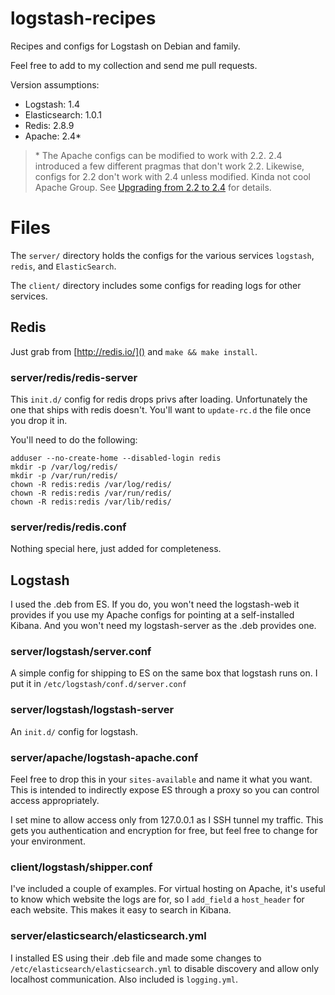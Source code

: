 logstash-recipes
================

Recipes and configs for Logstash on Debian and family.

Feel free to add to my collection and send me pull requests.

Version assumptions:

* Logstash: 1.4
* Elasticsearch: 1.0.1
* Redis: 2.8.9
* Apache: 2.4*


>\* The Apache configs can be modified to work with 2.2. 2.4 introduced a few different pragmas that don't work 2.2. Likewise, configs for 2.2 don't work with 2.4 unless modified. Kinda not cool Apache Group. See [Upgrading from 2.2 to 2.4](http://httpd.apache.org/docs/2.4/upgrading.html) for details.


# Files

The `server/` directory holds the configs for the various services `logstash`, `redis`, and `ElasticSearch`.

The `client/` directory includes some configs for reading logs for other services.

## Redis

Just grab from [http://redis.io/]() and `make && make install`.


### server/redis/redis-server

This `init.d/` config for redis drops privs after loading. Unfortunately the one that ships with redis doesn't. You'll want to `update-rc.d` the file once you drop it in.

You'll need to do the following:

~~~
adduser --no-create-home --disabled-login redis
mkdir -p /var/log/redis/
mkdir -p /var/run/redis/
chown -R redis:redis /var/log/redis/
chown -R redis:redis /var/run/redis/
chown -R redis:redis /var/lib/redis/
~~~

### server/redis/redis.conf

Nothing special here, just added for completeness.

## Logstash

I used the .deb from ES. If you do, you won't need the logstash-web it provides if you use my Apache configs for pointing at a self-installed Kibana. And you won't need my logstash-server as the .deb provides one.


### server/logstash/server.conf

A simple config for shipping to ES on the same box that logstash runs on. I put it in `/etc/logstash/conf.d/server.conf`

### server/logstash/logstash-server

An `init.d/` config for logstash.


### server/apache/logstash-apache.conf

Feel free to drop this in your `sites-available` and name it what you want. This is intended to indirectly expose ES through a proxy so you can control access appropriately.

I set mine to allow access only from 127.0.0.1 as I SSH tunnel my traffic. This gets you authentication and encryption for free, but feel free to change for your environment.

### client/logstash/shipper.conf

I've included a couple of examples. For virtual hosting on Apache, it's useful to know which website the logs are for, so I `add_field` a `host_header` for each website. This makes it easy to search in Kibana.

### server/elasticsearch/elasticsearch.yml

I installed ES using their .deb file and made some changes to `/etc/elasticsearch/elasticsearch.yml` to disable discovery and allow only localhost communication. Also included is `logging.yml`.
